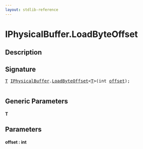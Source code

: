 ```yaml
---
layout: stdlib-reference
---
```


# IPhysicalBuffer\.LoadByteOffset

## Description





## Signature 

<pre>
<a href=".html#typeparam-T" class="code_type">T</a> <a href="../index.html" class="code_type">IPhysicalBuffer</a>.<a href=".html">LoadByteOffset</a>&lt;<a href=".html#typeparam-T" class="code_type">T</a>&gt;(<span class="code_keyword">int</span> <a href=".html#decl-offset" class="code_param">offset</a>);

</pre>

## Generic Parameters

####  <a id="typeparam-T"></a>T

## Parameters

####  <a id="decl-offset"></a>offset  : int


